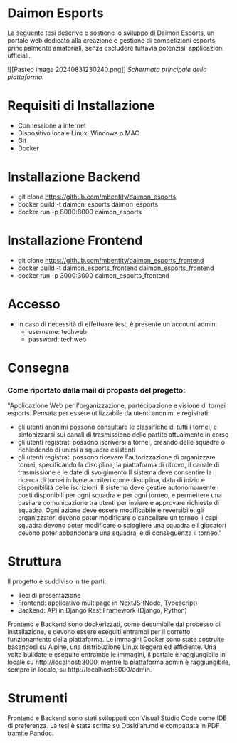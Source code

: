 
# Daimon Esports

La seguente tesi descrive e sostiene lo sviluppo di Daimon Esports, un portale web dedicato alla creazione e gestione di competizioni esports principalmente amatoriali, senza escludere tuttavia potenziali applicazioni ufficiali.

![[Pasted image 20240831230240.png]]
_Schermata principale della piattaforma._

# Requisiti di Installazione

- Connessione a internet
- Dispositivo locale Linux, Windows o MAC
- Git
- Docker

# Installazione Backend

- git clone https://github.com/mbentity/daimon_esports
- docker build -t daimon_esports daimon_esports
- docker run -p 8000:8000 daimon_esports

# Installazione Frontend

- git clone https://github.com/mbentity/daimon_esports_frontend
- docker build -t daimon_esports_frontend daimon_esports_frontend
- docker run -p 3000:3000 daimon_esports_frontend

# Accesso

- in caso di necessità di effettuare test, è presente un account admin:
	- username: techweb
	- password: techweb

# Consegna

### Come riportato dalla mail di proposta del progetto:
"Applicazione Web per l'organizzazione, partecipazione e visione di tornei esports.
Pensata per essere utilizzabile da utenti anonimi e registrati:
- gli utenti anonimi possono consultare le classifiche di tutti i tornei, e sintonizzarsi sui canali di trasmissione delle partite attualmente in corso
- gli utenti registrati possono iscriversi a tornei, creando delle squadre o richiedendo di unirsi a squadre esistenti
- gli utenti registrati possono ricevere l'autorizzazione di organizzare tornei, specificando la disciplina, la piattaforma di ritrovo, il canale di trasmissione e le date di svolgimento
Il sistema deve consentire la ricerca di tornei in base a criteri come disciplina, data di inizio e disponibilità delle iscrizioni.
Il sistema deve gestire autonomamente i posti disponibili per ogni squadra e per ogni torneo, e permettere una basilare comunicazione tra utenti per inviare e approvare richieste di squadra.
Ogni azione deve essere modificabile e reversibile: gli organizzatori devono poter modificare o cancellare un torneo, i capi squadra devono poter modificare o sciogliere una squadra e i giocatori devono poter abbandonare una squadra, e di conseguenza il torneo."

# Struttura

Il progetto è suddiviso in tre parti:

- Tesi di presentazione
- Frontend: applicativo multipage in NextJS (Node, Typescript)
- Backend: API in Django Rest Framework (Django, Python)

Frontend e Backend sono dockerizzati, come desumibile dal processo di installazione, e devono essere eseguiti entrambi per il corretto funzionamento della piattaforma.
Le immagini Docker sono state costruite basandosi su Alpine, una distribuzione Linux leggera ed efficiente.
Una volta buildate e eseguite entrambe le immagini, il portale è raggiungibile in locale su http://localhost:3000, mentre la piattaforma admin è raggiungibile, sempre in locale, su http://localhost:8000/admin.

# Strumenti

Frontend e Backend sono stati sviluppati con Visual Studio Code come IDE di preferenza.
La tesi è stata scritta su Obsidian.md e compattata in PDF tramite Pandoc.